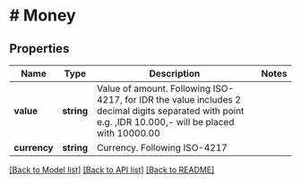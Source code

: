 # # Money

## Properties

Name | Type | Description | Notes
------------ | ------------- | ------------- | -------------
**value** | **string** | Value of amount. Following ISO-4217, for IDR the value includes 2 decimal digits separated with point e.g. ,IDR 10.000,- will be placed with 10000.00 |
**currency** | **string** | Currency. Following ISO-4217 |

[[Back to Model list]](../../README.md#models) [[Back to API list]](../../README.md#endpoints) [[Back to README]](../../README.md)
